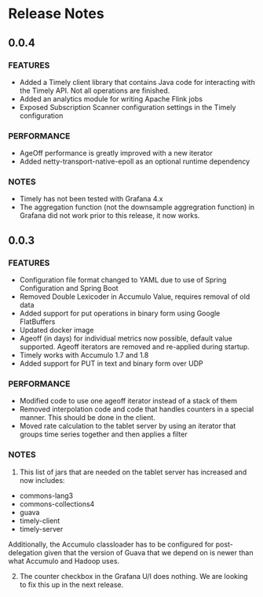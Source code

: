 # Release Notes

## 0.0.4

### FEATURES

- Added a Timely client library that contains Java code for interacting with the Timely API. Not all operations are finished.
- Added an analytics module for writing Apache Flink jobs
- Exposed Subscription Scanner configuration settings in the Timely configuration

### PERFORMANCE

- AgeOff performance is greatly improved with a new iterator
- Added netty-transport-native-epoll as an optional runtime dependency

### NOTES

- Timely has not been tested with Grafana 4.x
- The aggregation function (not the downsample aggregration function) in Grafana did not work prior to this release, it now works.

## 0.0.3

### FEATURES
- Configuration file format changed to YAML due to use of Spring Configuration and Spring Boot
- Removed Double Lexicoder in Accumulo Value, requires removal of old data
- Added support for put operations in binary form using Google FlatBuffers
- Updated docker image
- Ageoff (in days) for individual metrics now possible, default value supported. Ageoff iterators are removed and re-applied during startup.
- Timely works with Accumulo 1.7 and 1.8
- Added support for PUT in text and binary form over UDP

### PERFORMANCE
- Modified code to use one ageoff iterator instead of a stack of them
- Removed interpolation code and code that handles counters in a special manner. This should be done in the client.
- Moved rate calculation to the tablet server by using an iterator that groups time series together and then applies a filter

### NOTES

1. This list of jars that are needed on the tablet server has increased and now includes:

 * commons-lang3
 * commons-collections4
 * guava
 * timely-client
 * timely-server

Additionally, the Accumulo classloader has to be configured for post-delegation given that the version of Guava that we depend on is
newer than what Accumulo and Hadoop uses.

2. The counter checkbox in the Grafana U/I does nothing. We are looking to fix this up in the next release.
